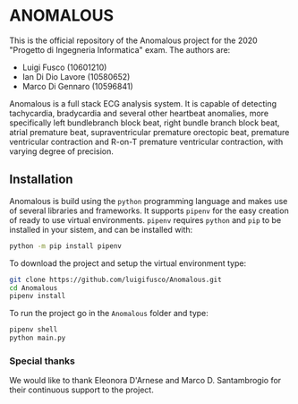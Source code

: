 # ANOMALOUS
This is the official repository of the Anomalous project for the 2020
"Progetto di Ingegneria Informatica" exam. The authors are:
- Luigi Fusco (10601210)
- Ian Di Dio Lavore (10580652)
- Marco Di Gennaro (10596841)

Anomalous is a full stack ECG analysis system. It is capable of detecting tachycardia,
bradycardia and several other heartbeat anomalies, more specifically left bundlebranch
block beat, right bundle branch block beat, atrial premature beat, supraventricular
premature orectopic beat, premature ventricular contraction and R-on-T premature
ventricular contraction, with varying degree of precision.

## Installation
Anomalous is build using the `python` programming language and makes use of several
libraries and frameworks. It supports `pipenv` for the easy creation of ready to use
virtual environments. `pipenv` requires `python` and `pip` to be installed in your sistem,
and can be installed with:
```bash
python -m pip install pipenv
```

To download the project and setup the virtual environment type:
```bash
git clone https://github.com/luigifusco/Anomalous.git
cd Anomalous
pipenv install
```

To run the project go in the `Anomalous` folder and type:
```bash
pipenv shell
python main.py
```

### Special thanks
We would like to thank Eleonora D'Arnese and Marco D. Santambrogio for their continuous
support to the project.

